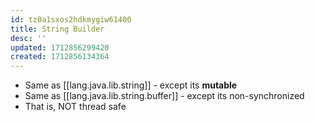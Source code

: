 ```yaml
---
id: tz0a1sxos2hdkmygiw61400
title: String Builder
desc: ''
updated: 1712856299420
created: 1712856134364
---
```



- Same as [[lang.java.lib.string]] - except its **mutable**
- Same as [[lang.java.lib.string.buffer]] - except its non-synchronized
- That is, NOT thread safe